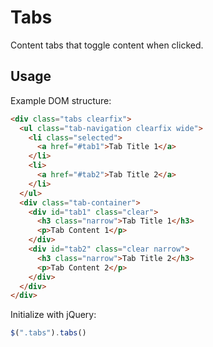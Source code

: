 # Tabs

Content tabs that toggle content when clicked.

## Usage

Example DOM structure:
```html
<div class="tabs clearfix">
  <ul class="tab-navigation clearfix wide">
    <li class="selected">
      <a href="#tab1">Tab Title 1</a>
    </li>
    <li>
      <a href="#tab2">Tab Title 2</a>
    </li>
  </ul>
  <div class="tab-container">
    <div id="tab1" class="clear">
      <h3 class="narrow">Tab Title 1</h3>
      <p>Tab Content 1</p>
    </div>
    <div id="tab2" class="clear narrow">
      <h3 class="narrow">Tab Title 2</h3>
      <p>Tab Content 2</p>
    </div>
  </div>
</div>
```

Initialize with jQuery:
```javascript
$(".tabs").tabs()
```